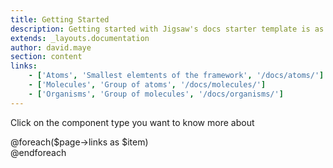 ```yaml
---
title: Getting Started
description: Getting started with Jigsaw's docs starter template is as easy as 1, 2, 3.
extends: _layouts.documentation
author: david.maye
section: content
links:
    - ['Atoms', 'Smallest elemtents of the framework', '/docs/atoms/']
    - ['Molecules', 'Group of atoms', '/docs/molecules/']
    - ['Organisms', 'Group of molecules', '/docs/organisms/']
---
```


Click on the component type you want to know more about

<div class="row">
@foreach($page->links as $item)
    <div class="col">
            <x-molecules.ti-card :title="$item[0]" :subtitle="$item[1]" variant="auto-size" :url="$page->baseUrl . $item[2]" url_text="Access">
            </x-molecules.ti-card>
    </div>
@endforeach
</div>
